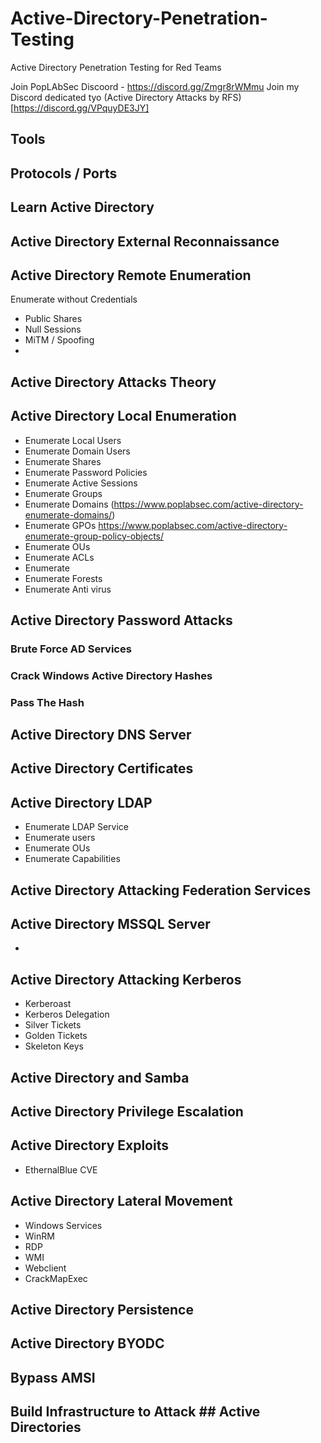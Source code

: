 # Active-Directory-Penetration-Testing
Active Directory Penetration Testing for Red Teams

Join PopLAbSec Discoord - https://discord.gg/Zmgr8rWMmu
Join my Discord dedicated tyo (Active Directory Attacks by RFS)[https://discord.gg/VPquyDE3JY]

## Tools


## Protocols / Ports

## Learn Active Directory


## Active Directory External Reconnaissance

## Active Directory Remote Enumeration
Enumerate without Credentials
- Public Shares
- Null Sessions
- MiTM / Spoofing
- 


## Active Directory Attacks Theory

## Active Directory Local Enumeration
- Enumerate Local Users
- Enumerate Domain Users
- Enumerate Shares
- Enumerate Password Policies
- Enumerate Active Sessions
- Enumerate Groups
- Enumerate Domains (https://www.poplabsec.com/active-directory-enumerate-domains/)
- Enumerate GPOs https://www.poplabsec.com/active-directory-enumerate-group-policy-objects/
- Enumerate OUs
- Enumerate ACLs
- Enumerate 
- Enumerate Forests
- Enumerate Anti virus


## Active Directory Password Attacks
### Brute Force AD Services
### Crack Windows Active Directory Hashes
### Pass The Hash



## Active Directory DNS Server


## Active Directory Certificates

## Active Directory LDAP
- Enumerate LDAP Service
- Enumerate users
- Enumerate OUs
- Enumerate Capabilities



## Active Directory Attacking Federation Services
## Active Directory MSSQL Server
- 
## Active Directory Attacking Kerberos
- Kerberoast
- Kerberos Delegation
- Silver Tickets
- Golden Tickets
- Skeleton Keys


## Active Directory and Samba


## Active Directory Privilege Escalation
## Active Directory Exploits
- EthernalBlue CVE
## Active Directory Lateral Movement

- Windows Services
- WinRM
- RDP
- WMI
- Webclient
- CrackMapExec

## Active Directory Persistence 

## Active Directory BYODC
## Bypass AMSI
## Build Infrastructure to Attack ## Active Directories
